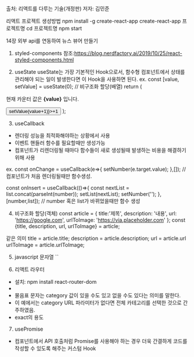 출처: 리액트를 다루는 기술(개정판) 저자: 김민준

리액트 프로젝트 생성방법
npm install -g create-react-app
create-react-app 프로젝트명
cd 프로젝트명
npm start

14장 외부 api를 연동하여 뉴스 뷰어 만들기

1) styled-components
참조:https://blog.nerdfactory.ai/2019/10/25/react-styled-components.html


2) useState
useState는 가장 기본적인 Hook으로서, 함수형 컴포넌트에서 상태를 관리해야 되는 일이 발생한다면
이 Hook을 사용하면 된다.
ex.
const [value, setValue] = useState(0); // 비구조화 할당(배열)
return (
  <div>
    <p>
      현재 카운터 값은 <b>{value}</b> 입니다.
  </p>
  <button onClick={()=>setValue(value+1)}>+1</button>
);


3) useCallback
- 렌더링 성능을 최적화해야하는 상황에서 사용
- 이벤트 핸들러 함수를 필요할때만 생성가능
- 컴포넌트가 리렌더링될 때마다 함수들이 새로 생성될때 발생하는 비용을 해결하기 위해 사용

ex.
const onChange = useCallback(e=>{
	setNumber(e.target.value);
},[]); // 컴포넌트가 처음 렌더링될때만 함수생성.

const onInsert = useCallback(()=>{
	const nextList = list.concat(parseInt(number));
	setList(nextList);
	setNumber('');
},[number,list]); // number 혹은 list가 바뀌었을때만 함수 생성


4) 비구조화 할당(객체)
const article = {
  title:'제목',
  description: '내용',
  url: 'https://google.com',
  urlToImage: 'https://via.placeholder.com'
};
const {title, description, url, urlToImage} = article;

같은 의미
title = article.title;
description = article.description;
url = article.url
urlToImage = article.urlToImage;


5) javascript 문자열 ``

6) 리액트 라우터
- 설치: npm install react-router-dom 
- <Route path="/:category?" component={}/>
- 물음표 문자는 category 값이 있을 수도 있고 없을 수도 있다는 의미를 말한다.
- 이 예에서는 category URL 파라미터가 없다면 전체 카테고리를 선택한 것으로 간주하였음.
- exact의 용도

7) usePromise
- 컴포넌트에서 API 호출처럼 Promise를 사용해야 하는 경우 더욱 간결하게 코드를 작성할 수 있도록 해주는 커스텀 Hook

